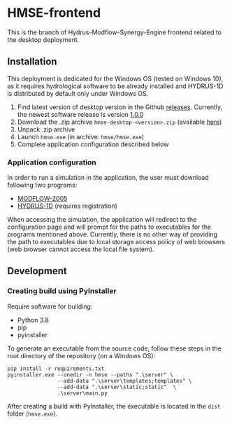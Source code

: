 # HMSE-frontend

This is the branch of Hydrus-Modflow-Synergy-Engine frontend related to the desktop deployment.

## Installation
This deployment is dedicated for the Windows OS (tested on Windows 10), as it requires hydrological software to be 
already installed and HYDRUS-1D is distributed by default only under Windows OS.
  1. Find latest version of desktop version in the Github [releases](https://github.com/WaterlinePL/HMSE-frontend/releases). 
Currently, the newest software release is version [1.0.0](https://github.com/WaterlinePL/HMSE-frontend/releases/tag/desktop-1.0.0)
  2. Download the .zip archive `hmse-desktop-<version>.zip` (available [here](https://github.com/WaterlinePL/HMSE-frontend/releases/download/desktop-1.0.0/hmse-desktop-1.0.0.zip))
  3. Unpack .zip archive
  4. Launch `hmse.exe` (in archive: `hmse/hmse.exe`)
  5. Complete application configuration described below

### Application configuration
In order to run a simulation in the application, the user must download following two programs:
* [MODFLOW-2005](https://www.usgs.gov/software/modflow-2005-usgs-three-dimensional-finite-difference-ground-water-model)
* [HYDRUS-1D](https://www.pc-progress.com/en/Default.aspx?H1d-downloads) (requires registration)

When accessing the simulation, the application will redirect to the configuration page and will prompt for the paths to 
executables for the programs mentioned above. Currently, there is no other way of providing the path to executables due 
to local storage access policy of web browsers (web browser cannot access the local file system).

## Development
### Creating build using PyInstaller
Require software for building:
* Python 3.8
* pip
* pyinstaller

To generate an executable from the source code, follow these steps in the root directory of the repository (on a Windows OS):
```commandline
pip install -r requirements.txt
pyinstaller.exe --onedir -n hmse --paths ".\server" \
                --add-data ".\server\templates;templates" \
                --add-data ".\server\static;static"  \
                .\server\main.py
```

After creating a build with PyInstaller, the executable is located in the `dist` folder (`hmse.exe`).


